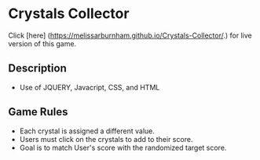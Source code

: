 # Crystals Collector

Click [here] (https://melissarburnham.github.io/Crystals-Collector/.) for live version of this game. 

## Description

* Use of JQUERY, Javacript, CSS, and HTML

## Game Rules

* Each crystal is assigned a different value. 
* Users must click on the crystals to add to their score. 
* Goal is to match User's score with the randomized target score. 


